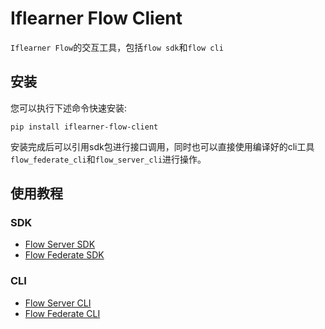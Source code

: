 # Iflearner Flow Client
`Iflearner Flow`的交互工具，包括`flow sdk`和`flow cli`

## 安装
您可以执行下述命令快速安装:
```shell
pip install iflearner-flow-client
```
安装完成后可以引用sdk包进行接口调用，同时也可以直接使用编译好的cli工具`flow_federate_cli`和`flow_server_cli`进行操作。

## 使用教程
### SDK
- [Flow Server SDK](https://iflytek.github.io/iflearner-flow/api/flow_server_sdk)
- [Flow Federate SDK](https://iflytek.github.io/iflearner-flow/api/flow_federate_sdk)

### CLI
- [Flow Server CLI](https://iflytek.github.io/iflearner-flow/api/flow_server_cli)
- [Flow Federate CLI](https://iflytek.github.io/iflearner-flow/api/flow_federate_cli)